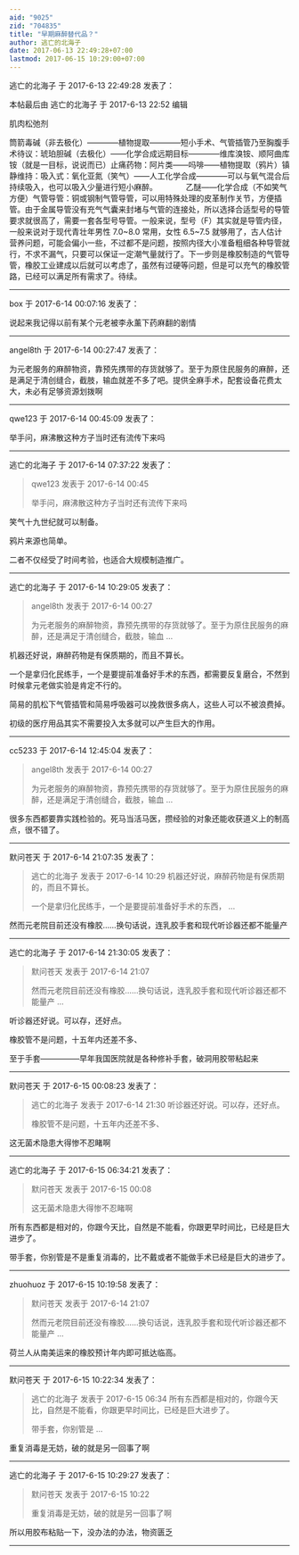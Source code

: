 ```yaml
---
aid: "9025"
zid: "704835"
title: "早期麻醉替代品？"
author: 逃亡的北海子
date: 2017-06-13 22:49:28+07:00
lastmod: 2017-06-15 10:29:00+07:00
---
```


逃亡的北海子 于 2017-6-13 22:49:28 发表了：

本帖最后由 逃亡的北海子 于 2017-6-13 22:52 编辑

肌肉松弛剂

筒箭毒碱（非去极化）————植物提取————短小手术、气管插管乃至胸腹手术待议：琥珀胆碱（去极化）——化学合成远期目标————维库溴铵、顺阿曲库铵（就是一目标，说说而已）止痛药物：阿片类——吗啡——植物提取（鸦片）镇静维持：吸入式：氧化亚氮（笑气）——人工化学合成————可以与氧气混合后持续吸入，也可以吸入少量进行短小麻醉。             乙醚——化学合成（不如笑气方便）气管导管：铜或钢制气管导管，可以用特殊处理的皮革制作关节，方便插管。由于金属导管没有充气气囊来封堵与气管的连接处，所以选择合适型号的导管要求就很高了，需要一套各型号导管。一般来说，型号（F）其实就是导管内径，一般来说对于现代青壮年男性 7.0~8.0 常用，女性 6.5~7.5 就够用了，古人估计营养问题，可能会偏小一些，不过都不是问题，按照内径大小准备粗细各种导管就行，不求不漏气，只要可以保证一定潮气量就行了。下一步则是橡胶制造的气管导管，橡胶工业建成以后就可以考虑了，虽然有过硬等问题，但是可以充气的橡胶管路，已经可以满足所有需求了。待续。

---

box 于 2017-6-14 00:07:16 发表了：

说起来我记得以前有某个元老被李永薰下药麻翻的剧情

---

angel8th 于 2017-6-14 00:27:47 发表了：

为元老服务的麻醉物资，靠预先携带的存货就够了。至于为原住民服务的麻醉，还是满足于清创缝合，截肢，输血就差不多了吧。提供全麻手术，配套设备花费太大，未必有足够资源划拨啊

---

qwe123 于 2017-6-14 00:45:09 发表了：

举手问，麻沸散这种方子当时还有流传下来吗

---

逃亡的北海子 于 2017-6-14 07:37:22 发表了：

> qwe123 发表于 2017-6-14 00:45
>
> 举手问，麻沸散这种方子当时还有流传下来吗

笑气十九世纪就可以制备。

鸦片来源也简单。

二者不仅经受了时间考验，也适合大规模制造推广。

---

逃亡的北海子 于 2017-6-14 10:29:05 发表了：

> angel8th 发表于 2017-6-14 00:27
>
> 为元老服务的麻醉物资，靠预先携带的存货就够了。至于为原住民服务的麻醉，还是满足于清创缝合，截肢，输血 ...

机器还好说，麻醉药物是有保质期的，而且不算长。

一个是拿归化民练手，一个是要提前准备好手术的东西，都需要反复磨合，不然到时候拿元老做实验是肯定不行的。

简易的肌松下气管插管和简易呼吸器可以挽救很多病人，这些人可以不被浪费掉。

初级的医疗用品其实不需要投入太多就可以产生巨大的作用。

---

cc5233 于 2017-6-14 12:45:04 发表了：

> angel8th 发表于 2017-6-14 00:27
>
> 为元老服务的麻醉物资，靠预先携带的存货就够了。至于为原住民服务的麻醉，还是满足于清创缝合，截肢，输血 ...

很多东西都要靠实践检验的。死马当活马医，攒经验的对象还能收获道义上的制高点，很不错了。

---

默问苍天 于 2017-6-14 21:07:35 发表了：

> 逃亡的北海子 发表于 2017-6-14 10:29 机器还好说，麻醉药物是有保质期的，而且不算长。
>
> 一个是拿归化民练手，一个是要提前准备好手术的东西， ...

然而元老院目前还没有橡胶……换句话说，连乳胶手套和现代听诊器还都不能量产

---

逃亡的北海子 于 2017-6-14 21:30:05 发表了：

> 默问苍天 发表于 2017-6-14 21:07
>
> 然而元老院目前还没有橡胶……换句话说，连乳胶手套和现代听诊器还都不能量产 ...

听诊器还好说。可以存，还好点。

橡胶管不是问题，十五年内还差不多、

至于手套—————早年我国医院就是各种修补手套，破洞用胶带粘起来

---

默问苍天 于 2017-6-15 00:08:23 发表了：

> 逃亡的北海子 发表于 2017-6-14 21:30 听诊器还好说。可以存，还好点。
>
> 橡胶管不是问题，十五年内还差不多、

这无菌术隐患大得惨不忍睹啊

---

逃亡的北海子 于 2017-6-15 06:34:21 发表了：

> 默问苍天 发表于 2017-6-15 00:08
>
> 这无菌术隐患大得惨不忍睹啊

所有东西都是相对的，你跟今天比，自然是不能看，你跟更早时间比，已经是巨大进步了。

带手套，你别管是不是重复消毒的，比不戴或者不能做手术已经是巨大的进步了。

---

zhuohuoz 于 2017-6-15 10:19:58 发表了：

> 默问苍天 发表于 2017-6-14 21:07
>
> 然而元老院目前还没有橡胶……换句话说，连乳胶手套和现代听诊器还都不能量产 ...

荷兰人从南美运来的橡胶预计年内即可抵达临高。

---

默问苍天 于 2017-6-15 10:22:34 发表了：

> 逃亡的北海子 发表于 2017-6-15 06:34 所有东西都是相对的，你跟今天比，自然是不能看，你跟更早时间比，已经是巨大进步了。
>
> 带手套，你别管是 ...

重复消毒是无妨，破的就是另一回事了啊

---

逃亡的北海子 于 2017-6-15 10:29:27 发表了：

> 默问苍天 发表于 2017-6-15 10:22
>
> 重复消毒是无妨，破的就是另一回事了啊

所以用胶布粘贴一下，没办法的办法，物资匮乏

---
